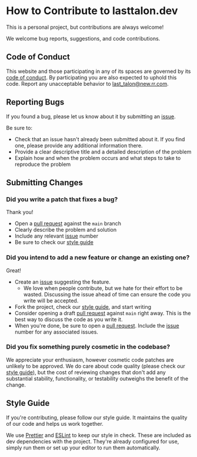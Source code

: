 # How to Contribute to lasttalon.dev

This is a personal project, but contributions are always welcome!

We welcome bug reports, suggestions, and code contributions.

## Code of Conduct

This website and those participating in any of its spaces are governed by its
[code of conduct][conduct]. By participating you are also expected to uphold
this code. Report any unacceptable behavior to [last_talon@new.rr.com][contact].

## Reporting Bugs

If you found a bug, please let us know about it by submitting an [issue].

Be sure to:

- Check that an issue hasn't already been submitted about it. If you find one,
  please provide any additional information there.
- Provide a clear descriptive title and a detailed description of the problem
- Explain how and when the problem occurs and what steps to take to reproduce
  the problem

## Submitting Changes

### Did you write a patch that fixes a bug?

Thank you!

- Open a [pull request] against the `main` branch
- Clearly describe the problem and solution
- Include any relevant [issue] number
- Be sure to check our [style guide]

### Did you intend to add a new feature or change an existing one?

Great!

- Create an [issue] suggesting the feature.
  - We love when people contribute, but we hate for their effort to be wasted.
    Discussing the issue ahead of time can ensure the code you write will be
    accepted.
- Fork the project, check our [style guide], and start writing
- Consider opening a draft [pull request] against `main` right away. This is the
  best way to discuss the code as you write it.
- When you're done, be sure to open a [pull request]. Include the [issue] number
  for any associated issues.

### Did you fix something purely cosmetic in the codebase?

We appreciate your enthusiasm, however cosmetic code patches are unlikely to be
approved. We do care about code quality (please check our [style guide]), but
the cost of reviewing changes that don't add any substantial stability,
functionality, or testability outweighs the benefit of the change.

## Style Guide

If you're contributing, please follow our style guide. It maintains the quality
of our code and helps us work together.

We use [Prettier] and [ESLint] to keep our style in check. These are included as
dev dependencies with the project. They're already configured for use, simply
run them or set up your editor to run them automatically.

[style guide]: #style-guide
[changes]: #submitting-changes
[conduct]: CODE_OF_CONDUCT.md
[issue]: https://github.com/LastTalon/lasttalon.dev/issues
[pull request]: https://github.com/LastTalon/lasttalon.dev/pulls
[prettier]: https://prettier.io/
[eslint]: https://eslint.org/
[contact]: mailto:last_talon@new.rr.com
